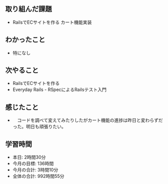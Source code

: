 ## 取り組んだ課題
- RailsでECサイトを作る カート機能実装
## わかったこと
- 特になし
## 次やること
- RailsでECサイトを作る
- Everyday Rails - RSpecによるRailsテスト入門
## 感じたこと
- 　コードを調べて変えてみたりしたがカート機能の進捗は昨日と変わらずだった。明日も頑張りたい。
## 学習時間
- 本日: 2時間30分
- 今月の目標: 136時間
- 今月の合計: 3時間10分
- 全体の合計: 992時間55分

